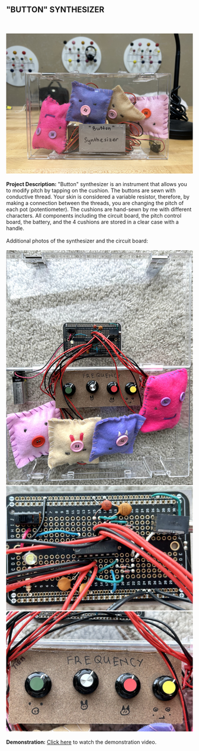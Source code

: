 ## "BUTTON" SYNTHESIZER
<br><br>
<img src="images/buttonsynth_front.png"/>
<br><br>
**Project Description:** "Button" synthesizer is an instrument that allows you to modify pitch by tapping on the cushion. The buttons are sewn with conductive thread.
Your skin is considered a variable resistor, therefore, by making a connection between the threads, you are changing the pitch of each pot (potentiometer).
The cushions are hand-sewn by me with different characters. All components including the circuit board, the pitch control board, the battery, and the 4 cushions are stored in a clear case with a handle.
<br><br>
Additional photos of the synthesizer and the circuit board:
<br><br>
<img src="images/buttonsynth_in.png"/>
<img src="images/buttonsynth_cirb.png"/>
<img src="images/buttonsynth_ctrb1.png"/>
<br><br>
**Demonstration:** [Click here](https://drive.google.com/file/d/1bfHL5FGjcFILCOO_uVvkqVHRVZypXYwI/view?usp=sharing) to watch the demonstration video.

